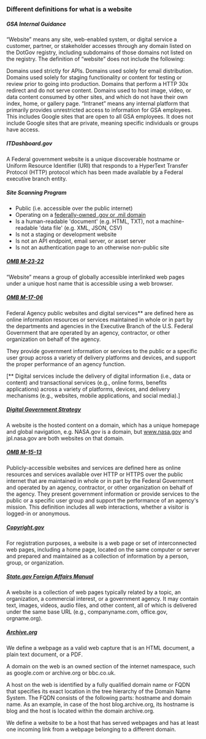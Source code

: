 
### Different definitions for what is a website

##### GSA Internal Guidance

“Website” means any site, web-enabled system, or digital service a customer, partner, or stakeholder accesses through any domain listed on the DotGov registry, including subdomains of those domains not listed on the registry.
The definition of “website” does not include the following:

Domains used strictly for APIs.
Domains used solely for email distribution.
Domains used solely for staging functionality or content for testing or review prior to going into production.
Domains that perform a HTTP 30x redirect and do not serve content.
Domains used to host image, video, or data content consumed by other sites, and which do not have their own index, home, or gallery page.
“Intranet” means any internal platform that primarily provides unrestricted access to information for GSA employees. This includes Google sites that are open to all GSA employees. It does not include Google sites that are private, meaning specific individuals or groups have access.

##### ITDashboard.gov

A Federal government website is a unique discoverable hostname or Uniform Resource Identifier (URI) that responds to a HyperText Transfer Protocol (HTTP) protocol which has been made available by a Federal executive branch entity.

##### Site Scanning Program

* Public (i.e. accessible over the public internet)
* Operating on a [federally-owned .gov or .mil domain](https://github.com/cisagov/dotgov-data/blob/main/current-federal.csv)
* Is a human-readable 'document' (e.g. HTML, TXT), not a machine-readable 'data file' (e.g. XML, JSON, CSV)
* Is not a staging or development website
* Is not an API endpoint, email server, or asset server
* Is not an authentication page to an otherwise non-public site

##### [OMB M-23-22](https://www.whitehouse.gov/wp-content/uploads/2023/09/M-23-22-Delivering-a-Digital-First-Public-Experience.pdf)

 “Website” means a group of globally accessible interlinked web pages under a unique host name that is accessible using a web browser.

##### [OMB M-17-06](https://www.whitehouse.gov/wp-content/uploads/legacy_drupal_files/omb/memoranda/2017/m-17-06.pdf)

Federal Agency public websites and digital services** are defined here as online information resources or services maintained in whole or in part by the departments and agencies in the Executive Branch of the U.S. Federal Government that are operated by an agency, contractor, or other organization on behalf of the agency. 

They provide government information or services to the public or a specific user group across a variety of delivery platforms and devices, and
support the proper performance of an agency function. 

[** Digital services include the delivery of digital information (i.e., data or content) and transactional services (e.g.,
online forms, benefits applications) across a variety of platforms, devices, and delivery mechanisms (e.g., websites,
mobile applications, and social media).]

##### [Digital Government Strategy](https://obamawhitehouse.archives.gov/sites/default/files/omb/egov/digital-government/digital-government.html)

A website is the hosted content on a domain, which has a unique homepage and global navigation, e.g. NASA.gov is a domain, but www.nasa.gov and jpl.nasa.gov are both websites on that domain. 

##### [OMB M-15-13](https://www.whitehouse.gov/wp-content/uploads/legacy_drupal_files/omb/memoranda/2015/m-15-13.pdf)

Publicly-accessible websites and services are defined here as online resources and services available over HTTP or HTTPS over the public internet that are maintained in whole or in part by the Federal Government and operated by an agency, contractor, or other organization on behalf of the agency. They present government information or provide services to the public or a specific user group and support the performance of an agency's mission. This definition includes all web interactions, whether a visitor is logged-in or anonymous. 

##### [Copyright.gov](https://www.copyright.gov/circs/circ66.pdf)

For registration purposes, a website is a web page or set of interconnected web pages, including a home page, located on the same computer or server and prepared and maintained as a collection of information by a person, group, or organization.

##### [State.gov Foreign Affairs Manual](https://fam.state.gov/fam/05fah08/05fah080110.html)

A website is a collection of web pages typically related by a topic, an organization, a commercial interest, or a government agency. It may contain text, images, videos, audio files, and other content, all of which is delivered under the same base URL (e.g., companyname.com, office.gov, orgname.org).

##### [Archive.org](https://blog.archive.org/2016/10/23/defining-web-pages-web-sites-and-web-captures/)

We define a webpage as a valid web capture that is an HTML document, a plain text document, or a PDF.

A domain on the web is an owned section of the internet namespace, such as google.com or archive.org or bbc.co.uk. 

A host on the web is identified by a fully qualified domain name or FQDN that specifies its exact location in the tree hierarchy of the Domain Name System. The FQDN consists of the following parts: hostname and domain name.  As an example, in case of the host blog.archive.org, its hostname is blog and the host is located within the domain archive.org.

We define a website to be a host that has served webpages and has at least one incoming link from a webpage belonging to a different domain.
